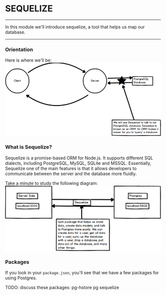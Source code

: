 # SEQUELIZE
---

In this module we'll introduce sequelize, a tool that helps us map our database.

<hr>

### Orientation
Here is where we'll be:
![screenshots](assets/01-sequelize-diagram.png)

### What is Sequelize?
Sequelize is a promise-based ORM for Node.js. It supports different SQL dialects, including PostgreSQL, MySQL, SQLite and MSSQL. Essentially, Sequelize one of the main features is that it allows developers to communicate between the server and the database more fluidly.

Take a minute to study the following diagram:
![screenshot](assets/02-sequelize-detailed-diagram.png)

### Packages
If you look in your `package.json`, you'll see that we have a few packages for using Postgres.

TODO: discuss these packages:
pg-hstore
pg
sequelize
